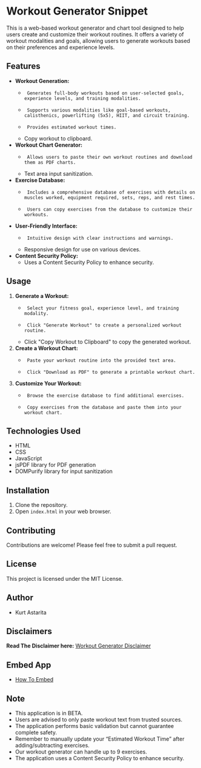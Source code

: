 # Workout Generator Snippet

This is a web-based workout generator and chart tool designed to help users create and customize their workout routines. It offers a variety of workout modalities and goals, allowing users to generate workouts based on their preferences and experience levels.

## Features

-   **Workout Generation:**
    -      Generates full-body workouts based on user-selected goals, experience levels, and training modalities.
    -      Supports various modalities like goal-based workouts, calisthenics, powerlifting (5x5), HIIT, and circuit training.
    -      Provides estimated workout times.
    -   Copy workout to clipboard.
-   **Workout Chart Generator:**
    -      Allows users to paste their own workout routines and download them as PDF charts.
    -   Text area input sanitization.
-   **Exercise Database:**
    -      Includes a comprehensive database of exercises with details on muscles worked, equipment required, sets, reps, and rest times.
    -      Users can copy exercises from the database to customize their workouts.
-   **User-Friendly Interface:**
    -      Intuitive design with clear instructions and warnings.
    -   Responsive design for use on various devices.
-   **Content Security Policy:**
    -   Uses a Content Security Policy to enhance security.

## Usage

1.  **Generate a Workout:**
    -      Select your fitness goal, experience level, and training modality.
    -      Click "Generate Workout" to create a personalized workout routine.
    -   Click "Copy Workout to Clipboard" to copy the generated workout.
2.  **Create a Workout Chart:**
    -      Paste your workout routine into the provided text area.
    -      Click "Download as PDF" to generate a printable workout chart.
3.  **Customize Your Workout:**
    -      Browse the exercise database to find additional exercises.
    -      Copy exercises from the database and paste them into your workout chart.

## Technologies Used

-   HTML
-   CSS
-   JavaScript
-   jsPDF library for PDF generation
-   DOMPurify library for input sanitization

## Installation

1.  Clone the repository.
2.  Open `index.html` in your web browser.

## Contributing

Contributions are welcome! Please feel free to submit a pull request.

## License

This project is licensed under the MIT License.

## Author

* Kurt Astarita

## Disclaimers

**Read The Disclaimer here:** [Workout Generator Disclaimer](/Ultimate-Full-Body-Workout-Generator-Disclaimer.md)

## Embed App

* [How To Embed](https://post40gains.blogspot.com/p/how-to-embed-our-apps.html)

## Note

-   This application is in BETA.
-   Users are advised to only paste workout text from trusted sources.
-   The application performs basic validation but cannot guarantee complete safety.
-   Remember to manually update your “Estimated Workout Time” after adding/subtracting exercises.
-   Our workout generator can handle up to 9 exercises.
-   The application uses a Content Security Policy to enhance security.
